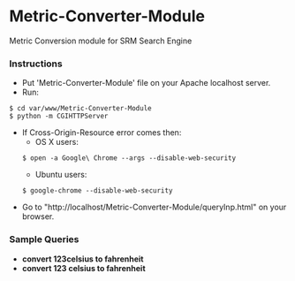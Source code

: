 # Metric-Converter-Module
Metric Conversion module for SRM Search Engine 

### Instructions
* Put 'Metric-Converter-Module' file on your Apache localhost server.
* Run:
```
$ cd var/www/Metric-Converter-Module
$ python -m CGIHTTPServer
```
* If Cross-Origin-Resource error comes then:
  - OS X users:
  ```
  $ open -a Google\ Chrome --args --disable-web-security
  ```
  - Ubuntu users:
  ```
  $ google-chrome --disable-web-security
  ```
* Go to "http://localhost/Metric-Converter-Module/queryInp.html" on your browser.

### Sample Queries
* **convert 123celsius to fahrenheit**
* **convert 123 celsius to fahrenheit**

